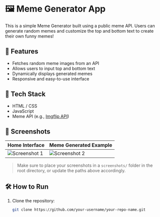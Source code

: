 # 🖼️ Meme Generator App

This is a simple Meme Generator built using a public meme API. Users can generate random memes and customize the top and bottom text to create their own funny memes!

## 🚀 Features

- Fetches random meme images from an API
- Allows users to input top and bottom text
- Dynamically displays generated memes
- Responsive and easy-to-use interface

## 🧰 Tech Stack

- HTML / CSS
- JavaScript
- Meme API (e.g., [Imgflip API](https://imgflip.com/api))

## 📸 Screenshots

| Home Interface  | Meme Generated Example |
|-----------------|------------------------|
| ![Screenshot 1](./screenshots/screenshot1.png) | ![Screenshot 2](./screenshots/screenshot2.png) |

> Make sure to place your screenshots in a `screenshots/` folder in the root directory, or update the paths above accordingly.

## 🛠️ How to Run

1. Clone the repository:
   ```bash
   git clone https://github.com/your-username/your-repo-name.git
